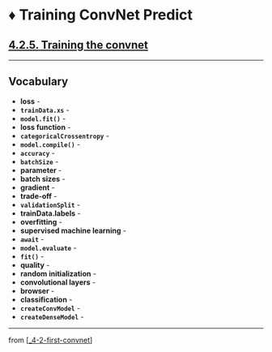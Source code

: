 # ♦️ Training ConvNet Predict

## [**4.2.5.** Training the convnet](https://livebook.manning.com/book/deep-learning-with-javascript/chapter-4/73)

---

## **Vocabulary**

- **loss** -
- **`trainData.xs`** -
- **`model.fit()`** -
- **loss function** -
- **`categoricalCrossentropy`** -
- **`model.compile()`** -
- **`accuracy`** -
- **`batchSize`** -
- **parameter** -
- **batch sizes** -
- **gradient** -
- **trade-off** -
- **`validationSplit`** -
- **trainData.labels** -
- **overfitting** -
- **supervised machine learning** -
- **`await`** -
- **`model.evaluate`** -
- **`fit()`** -
- **quality** -
- **random initialization** -
- **convolutional layers** -
- **browser** -
- **classification** -
- **`createConvModel`** -
- **`createDenseModel`** -

---
from [[_4-2-first-convnet]]

[//begin]: # "Autogenerated link references for markdown compatibility"
[_4-2-first-convnet]: _4-2-first-convnet.md "♦️ First ConvNet"
[//end]: # "Autogenerated link references"